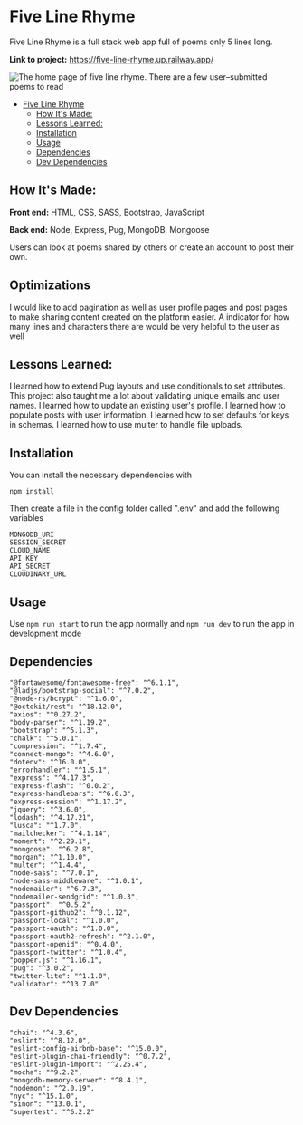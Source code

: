 # Five Line Rhyme
Five Line Rhyme is a full stack web app full of poems only 5 lines long.

**Link to project:** https://five-line-rhyme.up.railway.app/

![The home page of five line rhyme. There are a few user–submitted poems to read](https://user-images.githubusercontent.com/78604367/192409376-b33d90a4-9132-434e-bb98-b6867c74443b.png) 


- [Five Line Rhyme](#five-line-rhyme)
	- [How It's Made:](#how-its-made)
	- [Lessons Learned:](#lessons-learned)
	- [Installation](#installation)
	- [Usage](#usage)
	- [Dependencies](#dependencies)
	- [Dev Dependencies](#dev-dependencies)
## How It's Made:

**Front end:** HTML, CSS, SASS, Bootstrap, JavaScript

**Back end:** Node, Express, Pug, MongoDB, Mongoose

Users can look at poems shared by others or create an account to post their own.

## Optimizations

I would like to add pagination as well as user profile pages and post pages to make sharing content created on the platform easier. A indicator for how many lines and characters there are would be very helpful to the user as well

## Lessons Learned:

I learned how to extend Pug layouts and use conditionals to set attributes. This project also taught me a lot about validating unique emails and user names. I learned how to update an existing user's profile. I learned how to populate posts with user information. I learned how to set defaults for keys in schemas. I learned how to use multer to handle file uploads.

## Installation
You can install the necessary dependencies with
```
npm install
```
Then create a file in the config folder called ".env" and add the following variables
```
MONGODB_URI
SESSION_SECRET
CLOUD_NAME
API_KEY
API_SECRET
CLOUDINARY_URL
``` 

## Usage
Use ```npm run start``` to run the app normally and ```npm run dev``` to run the app in development mode
## Dependencies

```
"@fortawesome/fontawesome-free": "^6.1.1",
"@ladjs/bootstrap-social": "^7.0.2",
"@node-rs/bcrypt": "^1.6.0",
"@octokit/rest": "^18.12.0",
"axios": "^0.27.2",
"body-parser": "^1.19.2",
"bootstrap": "^5.1.3",
"chalk": "^5.0.1",
"compression": "^1.7.4",
"connect-mongo": "^4.6.0",
"dotenv": "^16.0.0",
"errorhandler": "^1.5.1",
"express": "^4.17.3",
"express-flash": "^0.0.2",
"express-handlebars": "^6.0.3",
"express-session": "^1.17.2",
"jquery": "^3.6.0",
"lodash": "^4.17.21",
"lusca": "^1.7.0",
"mailchecker": "^4.1.14",
"moment": "^2.29.1",
"mongoose": "^6.2.8",
"morgan": "^1.10.0",
"multer": "^1.4.4",
"node-sass": "^7.0.1",
"node-sass-middleware": "^1.0.1",
"nodemailer": "^6.7.3",
"nodemailer-sendgrid": "^1.0.3",
"passport": "^0.5.2",
"passport-github2": "^0.1.12",
"passport-local": "^1.0.0",
"passport-oauth": "^1.0.0",
"passport-oauth2-refresh": "^2.1.0",
"passport-openid": "^0.4.0",
"passport-twitter": "^1.0.4",
"popper.js": "^1.16.1",
"pug": "^3.0.2",
"twitter-lite": "^1.1.0",
"validator": "^13.7.0"
```

## Dev Dependencies
```
"chai": "^4.3.6",
"eslint": "^8.12.0",
"eslint-config-airbnb-base": "^15.0.0",
"eslint-plugin-chai-friendly": "^0.7.2",
"eslint-plugin-import": "^2.25.4",
"mocha": "^9.2.2",
"mongodb-memory-server": "^8.4.1",
"nodemon": "^2.0.19",
"nyc": "^15.1.0",
"sinon": "^13.0.1",
"supertest": "^6.2.2"
```
